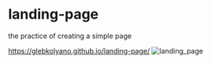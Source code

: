 # landing-page
the practice of creating a simple page

https://glebkolyano.github.io/landing-page/
![landing_page](https://user-images.githubusercontent.com/88821881/135055846-8921c6b4-3545-4435-874e-5fe912445042.png)
